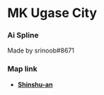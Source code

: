 # MK Ugase City
### Ai Spline 
Made by srinoob#8671

### Map link
- **[Shinshu-an](https://shinshu-an.stores.jp/items/609e96600e2403112f3769c0)**